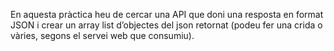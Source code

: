 En aquesta pràctica heu de cercar una API que doni una resposta en format JSON i crear un array list d’objectes del json retornat (podeu fer una crida o vàries, segons el servei web que consumiu).
